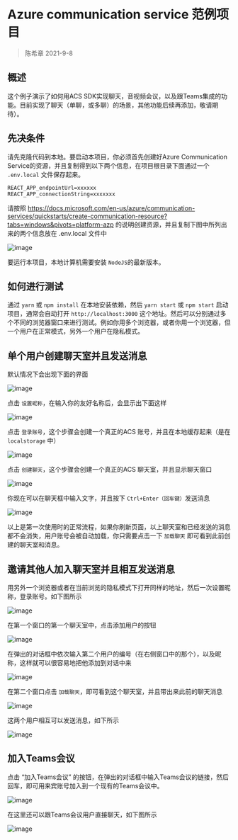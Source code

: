 # Azure communication service 范例项目
> 陈希章 2021-9-8

## 概述

这个例子演示了如何用ACS SDK实现聊天，音视频会议，以及跟Teams集成的功能。目前实现了聊天（单聊，或多聊）的场景，其他功能后续再添加，敬请期待）。

## 先决条件

请先克隆代码到本地。要启动本项目，你必须首先创建好Azure Communication Service的资源，并且复制得到以下两个信息，在项目根目录下面通过一个 `.env.local` 文件保存起来。

```
REACT_APP_endpointUrl=xxxxxx
REACT_APP_connectionString=xxxxxxx
```

请按照 <https://docs.microsoft.com/en-us/azure/communication-services/quickstarts/create-communication-resource?tabs=windows&pivots=platform-azp> 的说明创建资源，并且复制下图中所列出来的两个信息放在 .env.local 文件中

![image](https://user-images.githubusercontent.com/1996954/132493277-06a6363a-2821-429a-9858-25d27446ab22.png)

要运行本项目，本地计算机需要安装 `NodeJS`的最新版本。


## 如何进行测试

通过 `yarn` 或 `npm install` 在本地安装依赖，然后 `yarn start` 或 `npm start` 启动项目，通常会自动打开 `http://localhost:3000` 这个地址。然后可以分别通过多个不同的浏览器窗口来进行测试。例如你用多个浏览器，或者你用一个浏览器，但一个用户在正常模式，另外一个用户在隐私模式。


## 单个用户创建聊天室并且发送消息

默认情况下会出现下面的界面

![image](https://user-images.githubusercontent.com/1996954/132490741-21d8eb94-5691-4c71-aec6-c5bc83c3dfed.png)

点击 `设置昵称`，在输入你的友好名称后，会显示出下面这样

![image](https://user-images.githubusercontent.com/1996954/132490974-d4de6c43-b696-4299-9812-fbbc4f8b2f90.png)

点击 `登录账号`，这个步骤会创建一个真正的ACS 账号，并且在本地缓存起来（是在 `localstorage` 中）

![image](https://user-images.githubusercontent.com/1996954/132491106-60ba46b4-0a0a-42e6-a49b-0d19d98f0b47.png)

点击 `创建聊天`，这个步骤会创建一个真正的ACS 聊天室，并且显示聊天窗口

![image](https://user-images.githubusercontent.com/1996954/132491308-d83cbdf8-c156-44ad-9a1d-ae418dfa60ce.png)

你现在可以在聊天框中输入文字，并且按下 `Ctrl+Enter（回车键）`发送消息

![image](https://user-images.githubusercontent.com/1996954/132491473-5e6ed082-45bc-4165-8f70-019d87387d12.png)


以上是第一次使用时的正常流程，如果你刷新页面，以上聊天室和已经发送的消息都不会消失，用户账号会被自动加载，你只需要点击一下 `加载聊天` 即可看到此前创建的聊天室和消息。




## 邀请其他人加入聊天室并且相互发送消息

用另外一个浏览器或者在当前浏览的隐私模式下打开同样的地址，然后一次设置昵称，登录账号。如下图所示

![image](https://user-images.githubusercontent.com/1996954/132492259-46f4a3d0-5183-4980-8e15-08209e5748de.png)

在第一个窗口的第一个聊天室中，点击添加用户的按钮

![image](https://user-images.githubusercontent.com/1996954/132492366-472ad639-52ff-4b7d-a04a-e247de84efd3.png)

在弹出的对话框中依次输入第二个用户的编号（在右侧窗口中的那个），以及昵称，这样就可以很容易地把他添加到对话中来

![image](https://user-images.githubusercontent.com/1996954/132492588-7bf16ba7-c1da-463a-ae3e-706f2d25e89d.png)

在第二个窗口点击 `加载聊天`，即可看到这个聊天室，并且带出来此前的聊天消息

![image](https://user-images.githubusercontent.com/1996954/132492643-362f2358-6442-4d91-b839-dd88141048a0.png)

这两个用户相互可以发送消息，如下所示

![image](https://user-images.githubusercontent.com/1996954/132492866-b7291396-28e4-4d6b-9fad-99bf7a7a7da2.png)


## 加入Teams会议

点击 “加入Teams会议” 的按钮，在弹出的对话框中输入Teams会议的链接，然后回车，即可用来宾账号加入到一个现有的Teams会议中。

![image](https://user-images.githubusercontent.com/1996954/134468428-8cda88b3-2a30-4040-b8f2-ef018d2a0003.png)

在这里还可以跟Teams会议用户直接聊天，如下图所示

![image](https://user-images.githubusercontent.com/1996954/134468494-50459135-53bd-49d6-90e6-cc9239146423.png)



